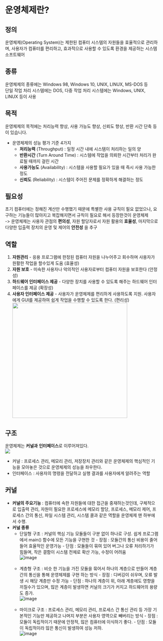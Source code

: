 # 운영체제란?

## 정의

운영체제(Operating System)는 제한된 컴퓨터 시스템의 자원들을 효율적으로 관리하며, 사용자가 컴퓨터를 편리하고, 효과적으로 사용할 수 있도록 환경을 제공하는 시스템 소프트웨어

## 종류

운영체제의 종류에는 Windows 98, Windows 10, UNIX, LINUX, MS-DOS 등 <br>
단일 작업 처리 시스템에는 DOS, 다중 작업 처리 시스템에는 Windows, UNIX, LINUX 등이 사용

## 목적

운영체제의 목적에는 처리능력 향상, 사용 가능도 향상, 신뢰도 향상, 반환 시간 단축 등이 있습니다.
<br>

- 운영체제의 성능 평가 기준 4가지
  - **처리능력** (Throughput) : 일정 시간 내에 시스템이 처리하는 일의 양
  - **반환시간** (Turn Around Time) : 시스템에 작업을 의뢰한 시간부터 처리가 완료될 때까지 걸린 시간
  - **사용가능도** (Availability) : 시스템을 사용할 필요가 있을 때 즉시 사용 가능한 정도
  - **신뢰도** (Reliability) : 시스템이 주어진 문제를 정확하게 해결하는 정도

## 필요성

초기 컴퓨터에는 정해진 계산만 수행했기 때문에 특별한 사용 규칙이 필요 없었으나, 요구하는 기능들이 많아지고 복잡해지면서 규칙이 필요로 해서 등장한것이 운영체제 <br>
-> 운영체제는 사용자 관점의 **편의성**, 자원 할당자로서 자원 활용의 **효율성**, 마지막으로 다양한 입출력 장치의 운영 및 제어의 **안전성** 을 추구

## 역할

1. **자원관리** - 응용 프로그램에 한정된 컴퓨터 자원을 나누어주고 회수하며 사용자가 원활한 작업을 할수있게 도움 (효율성)
2. **자원 보호** - 미숙한 사용자나 악의적인 사용자로부터 컴퓨터 자원을 보호한다 (안정성)
3. **하드웨어 인터페이스 제공** - 다양한 장치를 사용할 수 있도록 해주는 하드웨어 인터페이스를 제공 (확장성)
4. **사용자 인터페이스 제공** - 사용자가 운영체제를 편리하게 사용하도록 지원. 사용자에게 GUI를 제공하여 쉽게 작업을 수행할 수 있도록 한다. (편리성)
   <br>
   <img src="https://user-images.githubusercontent.com/76610357/216109547-195b8ac2-d8c0-456e-90c9-871227d93a17.png" width =376>

## 구조

운영체제는 **커널과** **인터페이스**로 이루어져있다.<br>
<img src= "https://user-images.githubusercontent.com/76610357/216110782-3c3bbd84-a938-43ef-ab6a-e4844d3c9bd0.png">

- 커널 : 프로세스 관리, 메모리 관리, 저장장치 관리와 같은 운영체제의 핵심적인 기능을 모아놓은 것으로 운영체제의 성능을 좌우한다.
- 인터페이스 : 사용자의 명령을 전달하고 실행 결과를 사용자에게 알려주는 역할

## 커널

- **커널의 주요기능** : 컴퓨터에 속한 자원들에 대한 접근을 중재하는것인데, 구체적으로 입출력 관리, 자원이 필요한 프로세스에 메모리 할당, 프로세스, 메모리 제어, 프로세스 간의 통신, 파일 시스템 관리, 시스템 콜과 같은 역할을 운영체제 맨 하부에서 수행.
- **커널 종류**
  - 단일형 구조 : 커널의 핵심 기능 모듈들이 구분 없이 하나로 구성. 쉽게 프로그램에서 main() 함수에 모든 기능을 구현한 것 - 장점 : 모듈간의 통신 비용이 줄어들어 효율적인 운영가능 - 단점 : 모듈들이 묶여 있어 버그나 오류 처리하기가 힘들며, 작은 결함이 시스템 전체로 확산 가능, 수정이 어려움 <br>
    ![image](https://user-images.githubusercontent.com/71180414/147950324-a2fa3dd0-c1e6-459b-a6e4-0537e1781999.png)
    <br><br>
  - 계층형 구조 : 비슷 한 기능을 가진 모듈을 묶어서 하나의 계층으로 만들어 계층간의 통신을 통해 운영체제를 구현 하는 방식 - 장점 : 디버깅이 쉬우며, 오류 발생 시 해당 계층만 수정 가능 - 단점 : 하나의 계층이 위, 아래 계층에도 영향을 끼칠수가 있으며, 많은 계층이 발생하면 커널의 크기가 커지고 하드웨어의 용량도 증가.<br>
    ![image](https://user-images.githubusercontent.com/71180414/147950517-db309fd2-c5c5-4ff7-b104-e1d8a08f0e3a.png)
    <br><br>
  - 마이크로 구조 : 프로세스 관리, 메모리 관리, 프로세스 간 통신 관리 등 가장 기본적인 기능만 제공하고 나머지 부분은 사용자 영역으로 빼버리는 방식 - 장점 : 모듈이 독립적이기 때문에 안정적, 많은 컴퓨터에 이식하기 좋다. - 단점 : 모듈이 독립적이라 많은 통신이 발생하여 성능 저하.<br>
    ![image](https://user-images.githubusercontent.com/71180414/147951174-f6a67d71-2b3a-44aa-af93-36632e1bcf6f.png)
